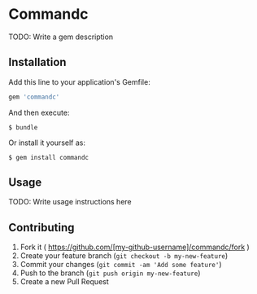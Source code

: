 # Commandc

TODO: Write a gem description

## Installation

Add this line to your application's Gemfile:

```ruby
gem 'commandc'
```

And then execute:

    $ bundle

Or install it yourself as:

    $ gem install commandc

## Usage

TODO: Write usage instructions here

## Contributing

1. Fork it ( https://github.com/[my-github-username]/commandc/fork )
2. Create your feature branch (`git checkout -b my-new-feature`)
3. Commit your changes (`git commit -am 'Add some feature'`)
4. Push to the branch (`git push origin my-new-feature`)
5. Create a new Pull Request
